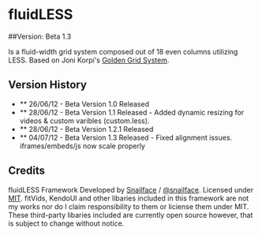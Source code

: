# fluidLESS
##Version: Beta 1.3

Is a fluid-width grid system composed out of 18 even columns utilizing LESS. Based on Joni Korpi's [Golden Grid System](https://github.com/jonikorpi/Golden-Grid-System).

## Version History

- ** 26/06/12 - Beta Version 1.0 Released
- ** 28/06/12 - Beta Version 1.1 Released - Added dynamic resizing for videos & custom varibles (custom.less).
- ** 28/06/12 - Beta Version 1.2.1 Released
- ** 04/07/12 - Beta Version 1.3 Released - Fixed alignment issues. iframes/embeds/js now scale properly

## Credits
 
fluidLESS Framework Developed by [Snailface](http://snailface.com/) / [@snailface](http://twitter.com/snailface/).
Licensed under [MIT](http://opensource.org/licenses/mit-license.php). fitVids, KendoUI and other libaries included in this framework are not my works nor do I claim responsibility to them or liciense them under MIT. These third-party libaries included are currently open source however, that is subject to change without notice.
